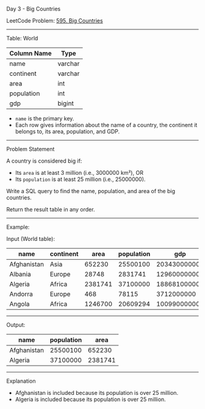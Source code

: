  Day 3 - Big Countries

LeetCode Problem: [595. Big Countries](https://leetcode.com/problems/big-countries/)

---

Table: World

| Column Name | Type    |
|-------------|---------|
| name        | varchar |
| continent   | varchar |
| area        | int     |
| population  | int     |
| gdp         | bigint  |

- `name` is the primary key.
- Each row gives information about the name of a country, the continent it belongs to, its area, population, and GDP.

---

Problem Statement

A country is considered big if:
- Its `area` is at least 3 million (i.e., 3000000 km²), OR
- Its `population` is at least 25 million (i.e., 25000000).

Write a SQL query to find the name, population, and area of the big countries.

Return the result table in any order.

---

 Example:

Input (World table):

| name        | continent | area    | population | gdp          |
|-------------|-----------|---------|------------|--------------|
| Afghanistan | Asia      | 652230  | 25500100   | 20343000000  |
| Albania     | Europe    | 28748   | 2831741    | 12960000000  |
| Algeria     | Africa    | 2381741 | 37100000   | 188681000000 |
| Andorra     | Europe    | 468     | 78115      | 3712000000   |
| Angola      | Africa    | 1246700 | 20609294   | 100990000000 |

---

Output:

| name        | population | area    |
|-------------|------------|---------|
| Afghanistan | 25500100   | 652230  |
| Algeria     | 37100000   | 2381741 |

---

Explanation

- Afghanistan is included because its population is over 25 million.
- Algeria is included because its population is over 25 million.
